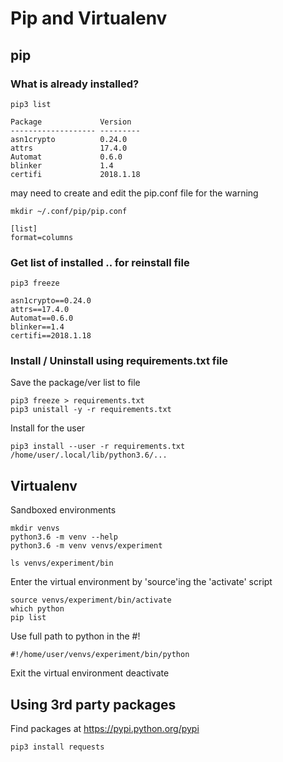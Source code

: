 # Pip and Virtualenv

## pip
### What is already installed?

    pip3 list

    Package             Version
    ------------------- ---------
    asn1crypto          0.24.0
    attrs               17.4.0
    Automat             0.6.0
    blinker             1.4
    certifi             2018.1.18

may need to create and edit the pip.conf file for the warning

    mkdir ~/.conf/pip/pip.conf

    [list]
    format=columns

### Get list of installed .. for reinstall file

    pip3 freeze

    asn1crypto==0.24.0
    attrs==17.4.0
    Automat==0.6.0
    blinker==1.4
    certifi==2018.1.18

### Install / Uninstall using requirements.txt file
Save the package/ver list to file

    pip3 freeze > requirements.txt
    pip3 unistall -y -r requirements.txt

Install for the user

    pip3 install --user -r requirements.txt
    /home/user/.local/lib/python3.6/...

## Virtualenv
Sandboxed environments

    mkdir venvs
    python3.6 -m venv --help
    python3.6 -m venv venvs/experiment

    ls venvs/experiment/bin

Enter the virtual environment by 'source'ing the 'activate' script

    source venvs/experiment/bin/activate
    which python
    pip list

Use full path to python in the #!

    #!/home/user/venvs/experiment/bin/python

Exit the virtual environment
    deactivate

## Using 3rd party packages 
Find packages at https://pypi.python.org/pypi

    pip3 install requests